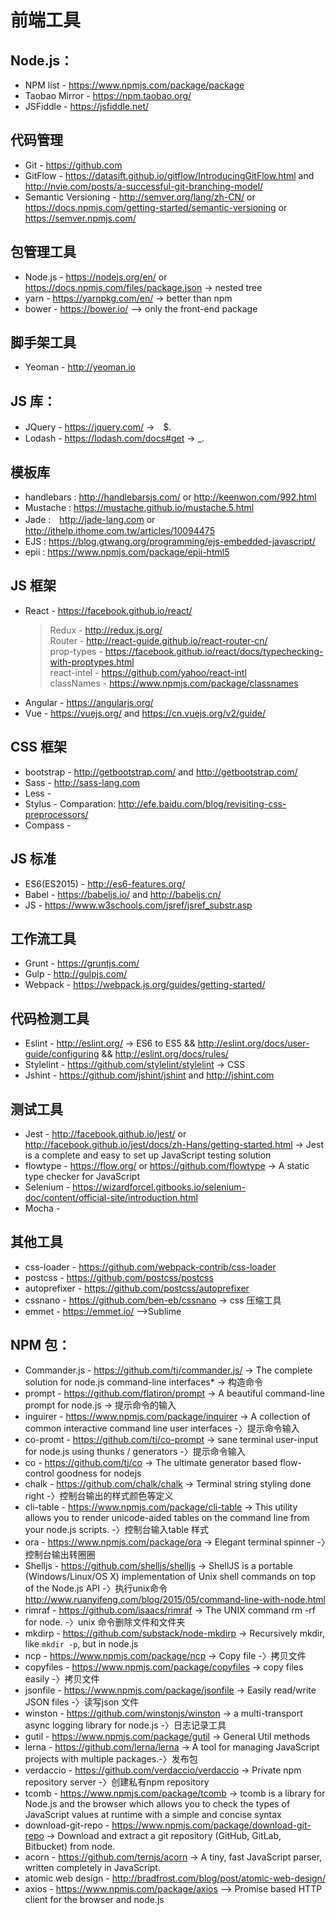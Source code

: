 # 前端工具
## Node.js：
 * NPM list - https://www.npmjs.com/package/package
 * Taobao Mirror - https://npm.taobao.org/
 * JSFiddle - https://jsfiddle.net/
 
 ## 代码管理
* Git - https://github.com
* GitFlow - https://datasift.github.io/gitflow/IntroducingGitFlow.html and http://nvie.com/posts/a-successful-git-branching-model/
* Semantic Versioning - http://semver.org/lang/zh-CN/ or https://docs.npmjs.com/getting-started/semantic-versioning or https://semver.npmjs.com/

## 包管理工具
* Node.js - https://nodejs.org/en/ or https://docs.npmjs.com/files/package.json -> nested tree
* yarn - https://yarnpkg.com/en/ -> better than npm
* bower - https://bower.io/ --> only the front-end package

## 脚手架工具
* Yeoman - http://yeoman.io

## JS 库：
* JQuery - https://jquery.com/ ->　$.
* Lodash - https://lodash.com/docs#get -> _.

## 模板库
 * handlebars : http://handlebarsjs.com/ or http://keenwon.com/992.html
 * Mustache : https://mustache.github.io/mustache.5.html
 * Jade :　http://jade-lang.com or http://ithelp.ithome.com.tw/articles/10094475
 * EJS : https://blog.gtwang.org/programming/ejs-embedded-javascript/
 * epii : https://www.npmjs.com/package/epii-html5

## JS 框架
* React - https://facebook.github.io/react/     
  > Redux - http://redux.js.org/    
  > Router - http://react-guide.github.io/react-router-cn/    
  > prop-types - https://facebook.github.io/react/docs/typechecking-with-proptypes.html    
  > react-intel - https://github.com/yahoo/react-intl   
  > classNames - https://www.npmjs.com/package/classnames    
* Angular - https://angularjs.org/
* Vue - https://vuejs.org/ and https://cn.vuejs.org/v2/guide/

## CSS 框架
* bootstrap - http://getbootstrap.com/ and http://getbootstrap.com/
* Sass - http://sass-lang.com
* Less - 
* Stylus - 
Comparation: http://efe.baidu.com/blog/revisiting-css-preprocessors/
* Compass - 

## JS 标准
* ES6(ES2015) - http://es6-features.org/
* Babel - https://babeljs.io/ and http://babeljs.cn/
* JS - https://www.w3schools.com/jsref/jsref_substr.asp

## 工作流工具
* Grunt - https://gruntjs.com/
* Gulp - http://gulpjs.com/
* Webpack - https://webpack.js.org/guides/getting-started/

## 代码检测工具
* Eslint - http://eslint.org/ -> ES6 to ES5 && http://eslint.org/docs/user-guide/configuring && http://eslint.org/docs/rules/
* Stylelint - https://github.com/stylelint/stylelint -> CSS
* Jshint - https://github.com/jshint/jshint and http://jshint.com

## 测试工具
* Jest - http://facebook.github.io/jest/ or http://facebook.github.io/jest/docs/zh-Hans/getting-started.html -> Jest is a complete and easy to set up JavaScript testing solution
* flowtype - https://flow.org/ or https://github.com/flowtype -> A static type checker for JavaScript
* Selenium - https://wizardforcel.gitbooks.io/selenium-doc/content/official-site/introduction.html
* Mocha - 


## 其他工具
* css-loader - https://github.com/webpack-contrib/css-loader
* postcss - https://github.com/postcss/postcss
* autoprefixer - https://github.com/postcss/autoprefixer
* cssnano - https://github.com/ben-eb/cssnano -> css 压缩工具
* emmet - https://emmet.io/ -->Sublime

## NPM 包：
* Commander.js - https://github.com/tj/commander.js/ -> The complete solution for node.js command-line interfaces* -> 构造命令
* prompt - https://github.com/flatiron/prompt -> A beautiful command-line prompt for node.js -> 提示命令的输入
* inguirer - https://www.npmjs.com/package/inquirer -> A collection of common interactive command line user interfaces -〉提示命令输入
* co-promt - https://github.com/tj/co-prompt -> sane terminal user-input for node.js using thunks / generators -〉提示命令输入
* co - https://github.com/tj/co -> The ultimate generator based flow-control goodness for nodejs 
* chalk - https://github.com/chalk/chalk -> Terminal string styling done right -〉控制台输出的样式颜色等定义
* cli-table - https://www.npmjs.com/package/cli-table -> This utility allows you to render unicode-aided tables on the command line from your node.js scripts. -〉控制台输入table 样式
* ora - https://www.npmjs.com/package/ora -> Elegant terminal spinner -〉控制台输出转圈圈
* Shelljs - https://github.com/shelljs/shelljs -> ShellJS is a portable (Windows/Linux/OS X) implementation of Unix shell commands on top of the Node.js API -〉执行unix命令
http://www.ruanyifeng.com/blog/2015/05/command-line-with-node.html
* rimraf - https://github.com/isaacs/rimraf -> The UNIX command rm -rf for node. -〉unix 命令删除文件和文件夹
* mkdirp - https://github.com/substack/node-mkdirp -> Recursively mkdir, like `mkdir -p`, but in node.js
* ncp - https://www.npmjs.com/package/ncp -> Copy file -〉拷贝文件
* copyfiles - https://www.npmjs.com/package/copyfiles -> copy files easily -〉拷贝文件
* jsonfile - https://www.npmjs.com/package/jsonfile -> Easily read/write JSON files -〉读写json 文件
* winston - https://github.com/winstonjs/winston -> a multi-transport async logging library for node.js -〉日志记录工具
* gutil - https://www.npmjs.com/package/gutil -> General Util methods
* lerna - https://github.com/lerna/lerna -> A tool for managing JavaScript projects with multiple packages.-〉发布包
* verdaccio - https://github.com/verdaccio/verdaccio -> Private npm repository server -〉创建私有npm repository
* tcomb - https://www.npmjs.com/package/tcomb -> tcomb is a library for Node.js and the browser which allows you to check the types of JavaScript values at runtime with a simple and concise syntax
* download-git-repo - https://www.npmjs.com/package/download-git-repo -> Download and extract a git repository (GitHub, GitLab, Bitbucket) from node.
* acorn - https://github.com/ternjs/acorn -> A tiny, fast JavaScript parser, written completely in JavaScript.
* atomic web design - http://bradfrost.com/blog/post/atomic-web-design/
* axios - https://www.npmjs.com/package/axios  --> Promise based HTTP client for the browser and node.js
